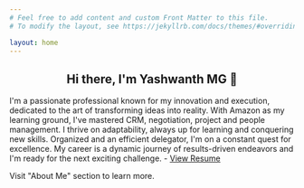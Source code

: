 ```yaml
---
# Feel free to add content and custom Front Matter to this file.
# To modify the layout, see https://jekyllrb.com/docs/themes/#overriding-theme-defaults

layout: home
---
```




<h2 align="center">
Hi there, I'm Yashwanth MG 👋
</h2>

I'm a passionate professional known for my innovation and execution, dedicated to the art of transforming ideas into reality. With Amazon as my learning ground, I've mastered CRM, negotiation, project and people management. I thrive on adaptability, always up for learning and conquering new skills. Organized and an efficient delegator, I'm on a constant quest for excellence. My career is a dynamic journey of results-driven endeavors and I'm ready for the next exciting challenge. - <a href="https://github.com/yashwanthmg/res2223/blob/75c78666d79b3b2e7fac3f2f1dd384aa69e394f1/Main/Images/Yashwanth_Resume_Final_4.pdf" target="_blank" rel="noreferrer">View Resume</a>

Visit "About Me" section to learn more.
